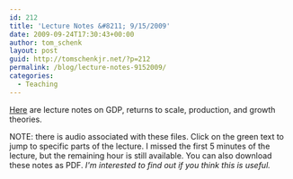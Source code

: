 ```yaml
---
id: 212
title: 'Lecture Notes &#8211; 9/15/2009'
date: 2009-09-24T17:30:43+00:00
author: tom_schenk
layout: post
guid: http://tomschenkjr.net/?p=212
permalink: /blog/lecture-notes-9152009/
categories:
  - Teaching
---
```

<a href="http://www.livescribe.com/cgi-bin/WebObjects/LDApp.woa/wa/MLSOverviewPage?sid=qqH6pKXKpJXL">Here</a> are lecture notes on GDP, returns to scale, production, and growth theories.

NOTE: there is audio associated with these files. Click on the green text to jump to specific parts of the lecture. I missed the first 5 minutes of the lecture, but the remaining hour is still available. You can also download these notes as PDF. <em>I'm interested to find out if you think this is useful.</em>